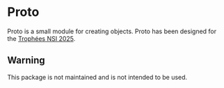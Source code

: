 # Proto

Proto is a small module for creating objects.
Proto has been designed for the [Trophées NSI 2025](https://trophees-nsi.fr).

## Warning

This package is not maintained and is not intended to be used.

